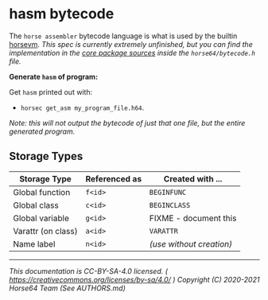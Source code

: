 
# hasm bytecode

The `horse assembler` bytecode language is what is used by the
builtin [horsevm](../Misc%20Tooling/horsevm.md). *This spec is currently
extremely unfinished, but you can find the implementation
in the [core package sources](
    ../Contributing.md#corehorse64org-package
) inside the `horse64/bytecode.h` file.*

**Generate `hasm` of program:**

Get `hasm` printed out with:

- `horsec get_asm my_program_file.h64`.

*Note: this will not output the bytecode of just that one file,
but the entire generated program.*


## Storage Types

| Storage Type     | Referenced as | Created with ...         |
|------------------|---------------|--------------------------|
|Global function   | `f<id>`       | `BEGINFUNC`              |
|Global class      | `c<id>`       | `BEGINCLASS`             |
|Global variable   | `g<id>`       | FIXME - document this    |
|Varattr (on class)| `a<id>`       | `VARATTR`                |
|Name label        | `n<id>`       | *(use without creation)* |

---
*This documentation is CC-BY-SA-4.0 licensed.
( https://creativecommons.org/licenses/by-sa/4.0/ )
Copyright (C) 2020-2021 Horse64 Team (See AUTHORS.md)*
